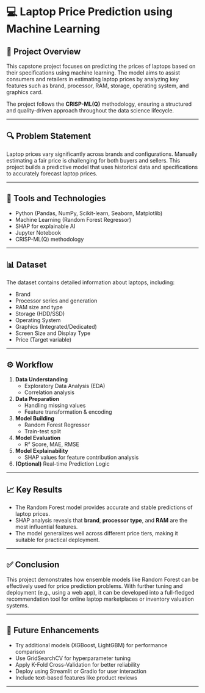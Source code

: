 # 💻 Laptop Price Prediction using Machine Learning

## 📌 Project Overview

This capstone project focuses on predicting the prices of laptops based on their specifications using machine learning. The model aims to assist consumers and retailers in estimating laptop prices by analyzing key features such as brand, processor, RAM, storage, operating system, and graphics card.

The project follows the **CRISP-ML(Q)** methodology, ensuring a structured and quality-driven approach throughout the data science lifecycle.

---

## 🔍 Problem Statement

Laptop prices vary significantly across brands and configurations. Manually estimating a fair price is challenging for both buyers and sellers. This project builds a predictive model that uses historical data and specifications to accurately forecast laptop prices.

---

## 🧰 Tools and Technologies

- Python (Pandas, NumPy, Scikit-learn, Seaborn, Matplotlib)
- Machine Learning (Random Forest Regressor)
- SHAP for explainable AI
- Jupyter Notebook
- CRISP-ML(Q) methodology

---

## 📊 Dataset

The dataset contains detailed information about laptops, including:
- Brand
- Processor series and generation
- RAM size and type
- Storage (HDD/SSD)
- Operating System
- Graphics (Integrated/Dedicated)
- Screen Size and Display Type
- Price (Target variable)

---

## ⚙️ Workflow

1. **Data Understanding**
   - Exploratory Data Analysis (EDA)
   - Correlation analysis
2. **Data Preparation**
   - Handling missing values
   - Feature transformation & encoding
3. **Model Building**
   - Random Forest Regressor
   - Train-test split
4. **Model Evaluation**
   - R² Score, MAE, RMSE
5. **Model Explainability**
   - SHAP values for feature contribution analysis
6. **(Optional)** Real-time Prediction Logic

---

## 📈 Key Results

- The Random Forest model provides accurate and stable predictions of laptop prices.
- SHAP analysis reveals that **brand**, **processor type**, and **RAM** are the most influential features.
- The model generalizes well across different price tiers, making it suitable for practical deployment.

---

## ✅ Conclusion

This project demonstrates how ensemble models like Random Forest can be effectively used for price prediction problems. With further tuning and deployment (e.g., using a web app), it can be developed into a full-fledged recommendation tool for online laptop marketplaces or inventory valuation systems.

---

## 🚀 Future Enhancements

- Try additional models (XGBoost, LightGBM) for performance comparison
- Use GridSearchCV for hyperparameter tuning
- Apply K-Fold Cross-Validation for better reliability
- Deploy using Streamlit or Gradio for user interaction
- Include text-based features like product reviews

---



